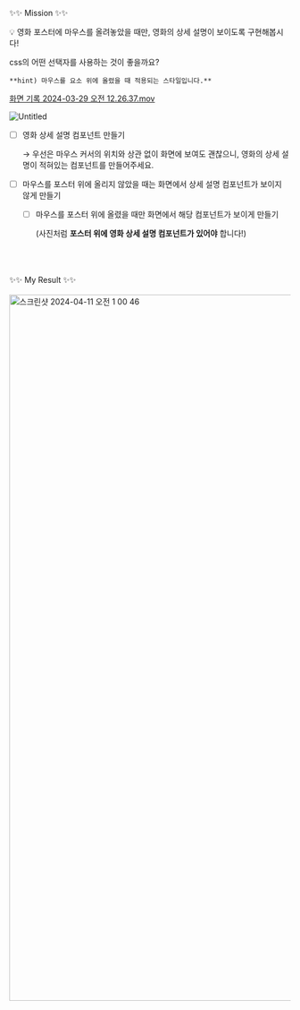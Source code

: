 ✨✨ Mission ✨✨ 
<br/>
<aside>
💡 영화 포스터에 마우스를 올려놓았을 때만, 영화의 상세 설명이 보이도록 구현해봅시다!

css의 어떤 선택자를 사용하는 것이 좋을까요? 

`**hint) 마우스를 요소 위에 올렸을 때 적용되는 스타일입니다.**`

[화면 기록 2024-03-29 오전 12.26.37.mov](https://prod-files-secure.s3.us-west-2.amazonaws.com/f1912130-0409-4e90-a90f-6091ae253e73/9dbb3ff6-faaf-436f-8281-a00e5f401ab8/%E1%84%92%E1%85%AA%E1%84%86%E1%85%A7%E1%86%AB_%E1%84%80%E1%85%B5%E1%84%85%E1%85%A9%E1%86%A8_2024-03-29_%E1%84%8B%E1%85%A9%E1%84%8C%E1%85%A5%E1%86%AB_12.26.37.mov)

![Untitled](https://prod-files-secure.s3.us-west-2.amazonaws.com/f1912130-0409-4e90-a90f-6091ae253e73/1b37c195-458f-412e-8e06-96247f34e9c9/Untitled.png)

</aside>

- [ ]  영화 상세 설명 컴포넌트 만들기
    
    → 우선은 마우스 커서의 위치와 상관 없이 화면에 보여도 괜찮으니, 영화의 상세 설명이 적혀있는 컴포넌트를 만들어주세요.
    
- [ ]  마우스를 포스터 위에 올리지 않았을 때는 화면에서 상세 설명 컴포넌트가 보이지 않게 만들기
    - [ ]  마우스를 포스터 위에 올렸을 때만 화면에서 해당 컴포넌트가 보이게 만들기
        
        (사진처럼 **포스터 위에 영화 상세 설명 컴포넌트가 있어야** 합니다!)

<br/><br/><br/>
✨✨ My Result ✨✨
<br/><br/>
<img width="1262" alt="스크린샷 2024-04-11 오전 1 00 46" src="https://github.com/kwonsaebom/umcStudy/assets/94830364/f020fde7-fef0-4048-abf1-8244362fe3de">


